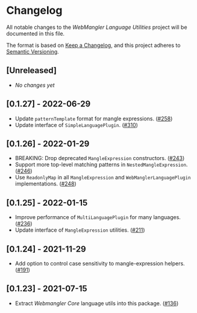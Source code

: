 # Changelog

All notable changes to the _WebMangler Language Utilities_ project will be
documented in this file.

The format is based on [Keep a Changelog], and this project adheres to [Semantic
Versioning].

## [Unreleased]

- _No changes yet_

## [0.1.27] - 2022-06-29

- Update `patternTemplate` format for mangle expressions. ([#258])
- Update interface of `SimpleLanguagePlugin`. ([#310])

## [0.1.26] - 2022-01-29

- BREAKING: Drop deprecated `MangleExpression` constructors. ([#243])
- Support more top-level matching patterns in `NestedMangleExpression`. ([#246])
- Use `ReadonlyMap` in all `MangleExpression` and `WebManglerLanguagePlugin`
  implementations. ([#248])

## [0.1.25] - 2022-01-15

- Improve performance of `MultiLanguagePlugin` for many languages. ([#236])
- Update interface of `MangleExpression` utilities. ([#211])

## [0.1.24] - 2021-11-29

- Add option to control case sensitivity to mangle-expression helpers. ([#191])

## [0.1.23] - 2021-07-15

- Extract _Webmangler Core_ language utils into this package. ([#136])

[#136]: https://github.com/ericcornelissen/webmangler/pull/136
[#191]: https://github.com/ericcornelissen/webmangler/pull/191
[#211]: https://github.com/ericcornelissen/webmangler/pull/211
[#236]: https://github.com/ericcornelissen/webmangler/pull/236
[#243]: https://github.com/ericcornelissen/webmangler/pull/243
[#246]: https://github.com/ericcornelissen/webmangler/pull/246
[#248]: https://github.com/ericcornelissen/webmangler/pull/248
[#258]: https://github.com/ericcornelissen/webmangler/pull/258
[#310]: https://github.com/ericcornelissen/webmangler/pull/310
[keep a changelog]: https://keepachangelog.com/en/1.0.0/ "Keep a CHANGELOG"
[semantic versioning]: https://semver.org/spec/v2.0.0.html "Semantic versioning"
